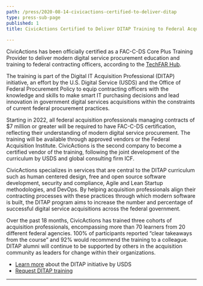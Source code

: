 ```yaml
---
path: /press/2020-08-14-civicactions-certified-to-deliver-ditap
type: press-sub-page
published: 1
title: CivicActions Certified to Deliver DITAP Training to Federal Acquisition Professionals
 
---
```


CivicActions has been officially certified as a FAC-C-DS Core Plus Training Provider to deliver modern digital service procurement education and training to federal contracting officers, according to the [TechFAR Hub](https://techfarhub.cio.gov/initiatives/ditap/).

The training is part of the Digital IT Acquisition Professional (DITAP) initiative, an effort by the U.S. Digital Service (USDS) and the Office of Federal Procurement Policy to equip contracting officers with the knowledge and skills to make smart IT purchasing decisions and lead innovation in government digital services acquisitions within the constraints of current federal procurement practices.

Starting in 2022, all federal acquisition professionals managing contracts of $7 million or greater will be required to have FAC-C-DS certification, reflecting their understanding of modern digital service procurement. The training will be available through approved vendors or the Federal Acquisition Institute. CivicActions is the second company to become a certified vendor of the training, following the joint development of the curriculum by USDS and global consulting firm ICF. 

CivicActions specializes in services that are central to the DITAP curriculum such as human centered design, free and open source software development, security and compliance, Agile and Lean Startup methodologies, and DevOps. By helping acquisition professionals align their contracting processes with these practices through which modern software is built, the DITAP program aims to increase the number and percentage of successful digital service acquisitions across the federal government.

Over the past 18 months, CivicActions has trained three cohorts of acquisition professionals, encompassing more than 70 learners from 20 different federal agencies. 100% of participants reported “clear takeaways from the course” and 92% would recommend the training to a colleague.  DITAP alumni will continue to be supported by others in the acquisition community as leaders for change within their organizations.

* [Learn more](https://techfarhub.cio.gov/initiatives/ditap/) about the DITAP initiative by USDS
* [Request DITAP training](https://techfarhub.cio.gov/initiatives/ditap/)

-----------------------------------
